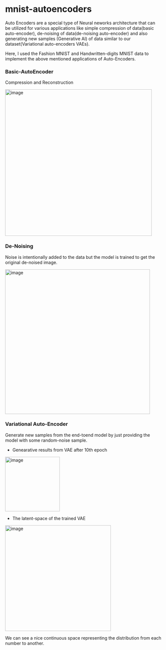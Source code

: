 # mnist-autoencoders
Auto Encoders are a special type of Neural neworks architecture that can be utilized for various applications like simple compression of data(basic auto-encoder), de-noising of data(de-noising auto-encoder) and also generating new samples (Generative AI) of data similar to our dataset(Variational auto-encoders VAEs).

Here, I used the Fashion MNIST and Handwritten-digits MNIST data to implement the above mentioned applications of Auto-Encoders.

### Basic-AutoEncoder
Compression and Reconstruction

<img width="473" alt="image" src="https://github.com/tusharparimi/mnist-autoencoders/assets/93556280/897633d1-96ab-42c7-a4b7-d84ec39143de">

### De-Noising
Noise is intentionally added to the data but the model is trained to get the original de-noised image.

<img width="467" alt="image" src="https://github.com/tusharparimi/mnist-autoencoders/assets/93556280/c3d5f618-8bb5-4235-aa86-0dd698e7f775">

### Variational Auto-Encoder
Generate new samples from the end-toend model by just providing the model with some random-noise sample.

- Genearative results from VAE after 10th epoch

<img width="176" alt="image" src="https://github.com/tusharparimi/mnist-autoencoders/assets/93556280/12464d9c-d14d-4868-82f3-32750f4ca7da">

- The latent-space of the trained VAE

<img width="341" alt="image" src="https://github.com/tusharparimi/mnist-autoencoders/assets/93556280/8262143b-46f7-4ea1-89bc-1b2bd44d7d3b">

We can see a nice continuous space representing the distribution from each number to another.
